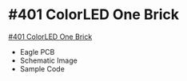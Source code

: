 # #401 ColorLED One Brick

[#401 ColorLED One Brick](http://fabo.io/401.html)

- Eagle PCB
- Schematic Image
- Sample Code